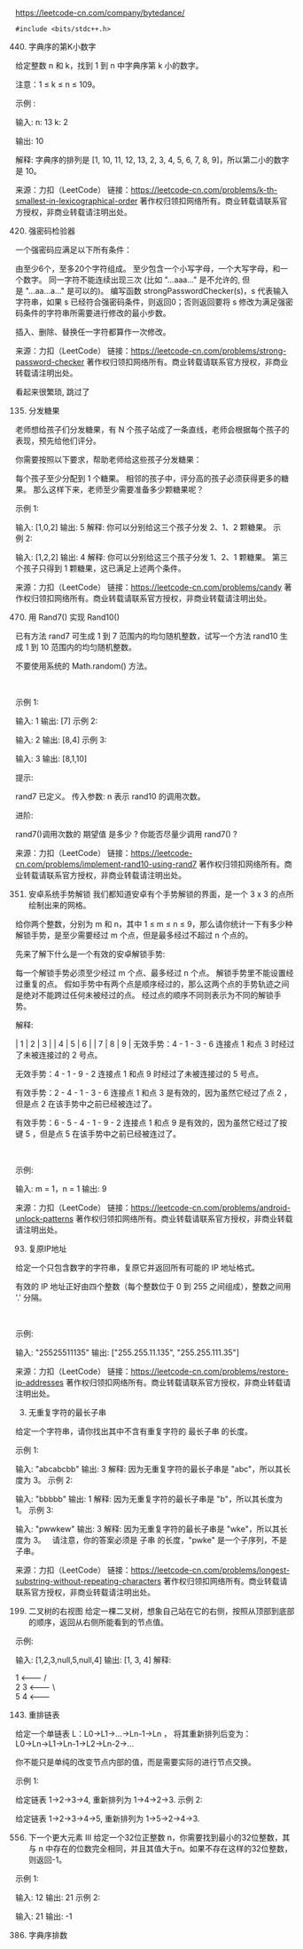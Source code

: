 https://leetcode-cn.com/company/bytedance/

`#include <bits/stdc++.h>`




440. 字典序的第K小数字


给定整数 n 和 k，找到 1 到 n 中字典序第 k 小的数字。

注意：1 ≤ k ≤ n ≤ 109。

示例 :

输入:
n: 13   k: 2

输出:
10

解释:
字典序的排列是 [1, 10, 11, 12, 13, 2, 3, 4, 5, 6, 7, 8, 9]，所以第二小的数字是 10。

来源：力扣（LeetCode）
链接：https://leetcode-cn.com/problems/k-th-smallest-in-lexicographical-order
著作权归领扣网络所有。商业转载请联系官方授权，非商业转载请注明出处。




420. 强密码检验器


一个强密码应满足以下所有条件：

由至少6个，至多20个字符组成。
至少包含一个小写字母，一个大写字母，和一个数字。
同一字符不能连续出现三次 (比如 "...aaa..." 是不允许的, 但是 "...aa...a..." 是可以的)。
编写函数 strongPasswordChecker(s)，s 代表输入字符串，如果 s 已经符合强密码条件，则返回0；否则返回要将 s 修改为满足强密码条件的字符串所需要进行修改的最小步数。

插入、删除、替换任一字符都算作一次修改。

来源：力扣（LeetCode）
链接：https://leetcode-cn.com/problems/strong-password-checker
著作权归领扣网络所有。商业转载请联系官方授权，非商业转载请注明出处。


看起来很繁琐, 跳过了


135. 分发糖果

老师想给孩子们分发糖果，有 N 个孩子站成了一条直线，老师会根据每个孩子的表现，预先给他们评分。

你需要按照以下要求，帮助老师给这些孩子分发糖果：

每个孩子至少分配到 1 个糖果。
相邻的孩子中，评分高的孩子必须获得更多的糖果。
那么这样下来，老师至少需要准备多少颗糖果呢？

示例 1:

输入: [1,0,2]
输出: 5
解释: 你可以分别给这三个孩子分发 2、1、2 颗糖果。
示例 2:

输入: [1,2,2]
输出: 4
解释: 你可以分别给这三个孩子分发 1、2、1 颗糖果。
     第三个孩子只得到 1 颗糖果，这已满足上述两个条件。

来源：力扣（LeetCode）
链接：https://leetcode-cn.com/problems/candy
著作权归领扣网络所有。商业转载请联系官方授权，非商业转载请注明出处。



470. 用 Rand7() 实现 Rand10()

已有方法 rand7 可生成 1 到 7 范围内的均匀随机整数，试写一个方法 rand10 生成 1 到 10 范围内的均匀随机整数。

不要使用系统的 Math.random() 方法。

 

示例 1:

输入: 1
输出: [7]
示例 2:

输入: 2
输出: [8,4]
示例 3:

输入: 3
输出: [8,1,10]
 

提示:

rand7 已定义。
传入参数: n 表示 rand10 的调用次数。
 

进阶:

rand7()调用次数的 期望值 是多少 ?
你能否尽量少调用 rand7() ?

来源：力扣（LeetCode）
链接：https://leetcode-cn.com/problems/implement-rand10-using-rand7
著作权归领扣网络所有。商业转载请联系官方授权，非商业转载请注明出处。



351. 安卓系统手势解锁
我们都知道安卓有个手势解锁的界面，是一个 3 x 3 的点所绘制出来的网格。

给你两个整数，分别为 ​​m 和 n，其中 1 ≤ m ≤ n ≤ 9，那么请你统计一下有多少种解锁手势，是至少需要经过 m 个点，但是最多经过不超过 n 个点的。

 

先来了解下什么是一个有效的安卓解锁手势:

每一个解锁手势必须至少经过 m 个点、最多经过 n 个点。
解锁手势里不能设置经过重复的点。
假如手势中有两个点是顺序经过的，那么这两个点的手势轨迹之间是绝对不能跨过任何未被经过的点。
经过点的顺序不同则表示为不同的解锁手势。

解释:

| 1 | 2 | 3 |
| 4 | 5 | 6 |
| 7 | 8 | 9 |
无效手势：4 - 1 - 3 - 6
连接点 1 和点 3 时经过了未被连接过的 2 号点。

无效手势：4 - 1 - 9 - 2
连接点 1 和点 9 时经过了未被连接过的 5 号点。

有效手势：2 - 4 - 1 - 3 - 6
连接点 1 和点 3 是有效的，因为虽然它经过了点 2 ，但是点 2 在该手势中之前已经被连过了。

有效手势：6 - 5 - 4 - 1 - 9 - 2
连接点 1 和点 9 是有效的，因为虽然它经过了按键 5 ，但是点 5 在该手势中之前已经被连过了。

 

示例:

输入: m = 1，n = 1
输出: 9

来源：力扣（LeetCode）
链接：https://leetcode-cn.com/problems/android-unlock-patterns
著作权归领扣网络所有。商业转载请联系官方授权，非商业转载请注明出处。



93. 复原IP地址

给定一个只包含数字的字符串，复原它并返回所有可能的 IP 地址格式。

有效的 IP 地址正好由四个整数（每个整数位于 0 到 255 之间组成），整数之间用 '.' 分隔。

 

示例:

输入: "25525511135"
输出: ["255.255.11.135", "255.255.111.35"]

来源：力扣（LeetCode）
链接：https://leetcode-cn.com/problems/restore-ip-addresses
著作权归领扣网络所有。商业转载请联系官方授权，非商业转载请注明出处。



3. 无重复字符的最长子串

给定一个字符串，请你找出其中不含有重复字符的 最长子串 的长度。

示例 1:

输入: "abcabcbb"
输出: 3 
解释: 因为无重复字符的最长子串是 "abc"，所以其长度为 3。
示例 2:

输入: "bbbbb"
输出: 1
解释: 因为无重复字符的最长子串是 "b"，所以其长度为 1。
示例 3:

输入: "pwwkew"
输出: 3
解释: 因为无重复字符的最长子串是 "wke"，所以其长度为 3。
     请注意，你的答案必须是 子串 的长度，"pwke" 是一个子序列，不是子串。

来源：力扣（LeetCode）
链接：https://leetcode-cn.com/problems/longest-substring-without-repeating-characters
著作权归领扣网络所有。商业转载请联系官方授权，非商业转载请注明出处。



199. 二叉树的右视图
给定一棵二叉树，想象自己站在它的右侧，按照从顶部到底部的顺序，返回从右侧所能看到的节点值。

示例:

输入: [1,2,3,null,5,null,4]
输出: [1, 3, 4]
解释:

   1            <---
 /   \
2     3         <---
 \     \
  5     4       <---



143. 重排链表


给定一个单链表 L：L0→L1→…→Ln-1→Ln ，
将其重新排列后变为： L0→Ln→L1→Ln-1→L2→Ln-2→…

你不能只是单纯的改变节点内部的值，而是需要实际的进行节点交换。

示例 1:

给定链表 1->2->3->4, 重新排列为 1->4->2->3.
示例 2:

给定链表 1->2->3->4->5, 重新排列为 1->5->2->4->3.



556. 下一个更大元素 III
给定一个32位正整数 n，你需要找到最小的32位整数，其与 n 中存在的位数完全相同，并且其值大于n。如果不存在这样的32位整数，则返回-1。

示例 1:

输入: 12
输出: 21
示例 2:

输入: 21
输出: -1



386. 字典序排数


